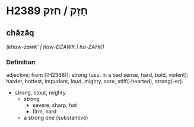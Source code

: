 # H2389 חָזָק / חזק

## châzâq

_(khaw-zawk' | haw-DZAWK | ha-ZAHK)_

### Definition

adjective; from [[H2388]]; strong (usu. in a bad sense, hard, bold, violent); harder, hottest, impudent, loud, mighty, sore, stiff(-hearted), strong(-er).

- strong, stout, mighty
    - strong
        - severe, sharp, hot
        - firm, hard
    - a strong one (substantive)
